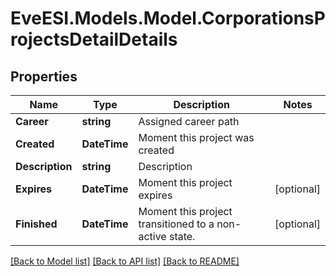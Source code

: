 # EveESI.Models.Model.CorporationsProjectsDetailDetails

## Properties

Name | Type | Description | Notes
------------ | ------------- | ------------- | -------------
**Career** | **string** | Assigned career path | 
**Created** | **DateTime** | Moment this project was created | 
**Description** | **string** | Description | 
**Expires** | **DateTime** | Moment this project expires | [optional] 
**Finished** | **DateTime** | Moment this project transitioned to a non-active state. | [optional] 

[[Back to Model list]](../README.md#documentation-for-models) [[Back to API list]](../README.md#documentation-for-api-endpoints) [[Back to README]](../README.md)

